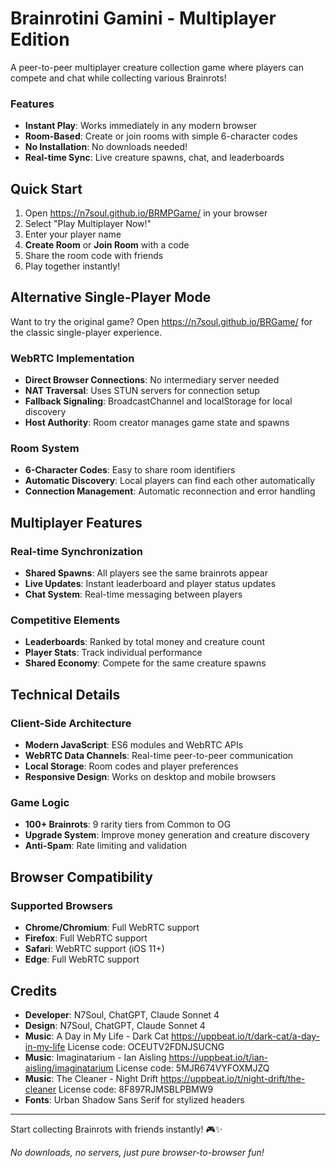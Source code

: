 # Brainrotini Gamini - Multiplayer Edition

A peer-to-peer multiplayer creature collection game where players can compete and chat while collecting various Brainrots!

### Features
- **Instant Play**: Works immediately in any modern browser
- **Room-Based**: Create or join rooms with simple 6-character codes
- **No Installation**: No downloads needed!
- **Real-time Sync**: Live creature spawns, chat, and leaderboards

## Quick Start

1. Open https://n7soul.github.io/BRMPGame/ in your browser
2. Select "Play Multiplayer Now!"
2. Enter your player name
3. **Create Room** or **Join Room** with a code
4. Share the room code with friends
5. Play together instantly!

## Alternative Single-Player Mode

Want to try the original game? Open https://n7soul.github.io/BRGame/ for the classic single-player experience.

### WebRTC Implementation
- **Direct Browser Connections**: No intermediary server needed
- **NAT Traversal**: Uses STUN servers for connection setup
- **Fallback Signaling**: BroadcastChannel and localStorage for local discovery
- **Host Authority**: Room creator manages game state and spawns

### Room System
- **6-Character Codes**: Easy to share room identifiers
- **Automatic Discovery**: Local players can find each other automatically
- **Connection Management**: Automatic reconnection and error handling

## Multiplayer Features

### Real-time Synchronization
- **Shared Spawns**: All players see the same brainrots appear
- **Live Updates**: Instant leaderboard and player status updates
- **Chat System**: Real-time messaging between players

### Competitive Elements
- **Leaderboards**: Ranked by total money and creature count
- **Player Stats**: Track individual performance
- **Shared Economy**: Compete for the same creature spawns

## Technical Details

### Client-Side Architecture
- **Modern JavaScript**: ES6 modules and WebRTC APIs
- **WebRTC Data Channels**: Real-time peer-to-peer communication
- **Local Storage**: Room codes and player preferences
- **Responsive Design**: Works on desktop and mobile browsers

### Game Logic
- **100+ Brainrots**: 9 rarity tiers from Common to OG
- **Upgrade System**: Improve money generation and creature discovery
- **Anti-Spam**: Rate limiting and validation

## Browser Compatibility

### Supported Browsers
- **Chrome/Chromium**: Full WebRTC support
- **Firefox**: Full WebRTC support  
- **Safari**: WebRTC support (iOS 11+)
- **Edge**: Full WebRTC support

## Credits

- **Developer**: N7Soul, ChatGPT, Claude Sonnet 4
- **Design**: N7Soul, ChatGPT, Claude Sonnet 4
- **Music**: A Day in My Life - Dark Cat
https://uppbeat.io/t/dark-cat/a-day-in-my-life
License code: OCEUTV2FDNJSUCNG
- **Music**: Imaginatarium - Ian Aisling
https://uppbeat.io/t/ian-aisling/imaginatarium
License code: 5MJR674VYFOXMJZQ
- **Music**: The Cleaner - Night Drift
https://uppbeat.io/t/night-drift/the-cleaner
License code: 8F897RJMSBLPBMW9
- **Fonts**: Urban Shadow Sans Serif for stylized headers

---

Start collecting Brainrots with friends instantly! 🎮✨

*No downloads, no servers, just pure browser-to-browser fun!*